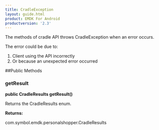 ```yaml
---
title: CradleException
layout: guide.html
product: EMDK For Android
productversion: '2.3'
---
```


The methods of cradle API throws CradleException when an error
 occurs.

The error could be due to:

1. Client using the API incorrectly
2. Or because an unexpected error occurred

##Public Methods

### getResult

**public CradleResults getResult()**

Returns the CradleResults enum.

**Returns:**

com.symbol.emdk.personalshopper.CradleResults










